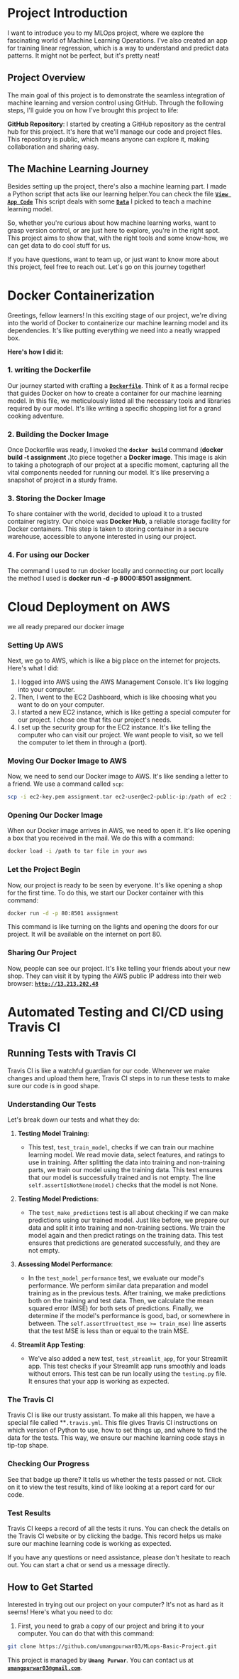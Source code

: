 # Project Introduction

 I want to introduce you to my MLOps project, where we explore the fascinating world of Machine Learning Operations. I've also created an app for training linear regression, which is a way to understand and predict data patterns. It might not be perfect, but it's pretty neat!
 
## Project Overview

The main goal of this project is to demonstrate the seamless integration of machine learning and version control using GitHub. Through the following steps, I'll guide you on how I've brought this project to life:

**GitHub Repository**: I started by creating a GitHub repository as the central hub for this project. It's here that we'll manage our code and project files. This repository is public, which means anyone can explore it, making collaboration and sharing easy.

## The Machine Learning Journey

Besides setting up the project, there's also a machine learning part. I made a Python script that acts like our learning helper.You can check the file [**`View App Code`**](streamlit.py) This script deals with some [**`Data`**](data) I picked to teach a machine learning model.

So, whether you're curious about how machine learning works, want to grasp version control, or are just here to explore, you're in the right spot. This project aims to show that, with the right tools and some know-how, we can get data to do cool stuff for us.

If you have questions, want to team up, or just want to know more about this project, feel free to reach out. Let's go on this journey together!

# Docker Containerization

Greetings, fellow learners! In this exciting stage of our project, we're diving into the world of Docker to containerize our machine learning model and its dependencies. It's like putting everything we need into a neatly wrapped box.

**Here's how I did it:**

### 1. writing the Dockerfile

Our journey started with crafting a [**`Dockerfile`**](Dockerfile). Think of it as a formal recipe that guides Docker on how to create a container for our machine learning model. In this file, we meticulously listed all the necessary tools and libraries required by our model. It's like writing a specific shopping list for a grand cooking adventure.

### 2. Building the Docker Image

Once Dockerfile was ready, I invoked the **`docker build`** command (**docker build -t assignment .**)to piece together a **Docker image**. This image is akin to taking a photograph of our project at a specific moment, capturing all the vital components needed for running our model. It's like preserving a snapshot of project in a sturdy frame.

### 3. Storing the Docker Image

To share container with the world, decided to upload it to a trusted container registry. Our choice was **Docker Hub**, a reliable storage facility for Docker containers. This step is taken to storing container in a secure warehouse, accessible to anyone interested in using our project.

### 4. For using our Docker 

The command I used to run docker locally and connecting our port locally the method I used is **docker run -d -p 8000:8501 assignment**.

# Cloud Deployment on AWS

we all ready prepared our docker image

### Setting Up AWS

Next, we go to AWS, which is like a big place on the internet for projects. Here's what I did:

1. I logged into AWS using the AWS Management Console. It's like logging into your computer.
2. Then, I went to the EC2 Dashboard, which is like choosing what you want to do on your computer.
3. I started a new EC2 instance, which is like getting a special computer for our project. I chose one that fits our project's needs.
4. I set up the security group for the EC2 instance. It's like telling the computer who can visit our project. We want people to visit, so we tell the computer to let them in through a (port).

### Moving Our Docker Image to AWS

Now, we need to send our Docker image to AWS. It's like sending a letter to a friend. We use a command called `scp`:

```bash
scp -i ec2-key.pem assignment.tar ec2-user@ec2-public-ip:/path of ec2 instance where you want that tar file to be saved
```

### Opening Our Docker Image

When our Docker image arrives in AWS, we need to open it. It's like opening a box that you received in the mail. We do this with a command:

```bash
docker load -i /path to tar file in your aws
```

### Let the Project Begin

Now, our project is ready to be seen by everyone. It's like opening a shop for the first time. To do this, we start our Docker container with this command:

```bash
docker run -d -p 80:8501 assignment
```

This command is like turning on the lights and opening the doors for our project. It will be available on the internet on port 80.


### Sharing Our Project

Now, people can see our project. It's like telling your friends about your new shop. They can visit it by typing the AWS public IP address into their web browser:
[**`http://13.213.202.48`**](http://13.213.202.48)

# Automated Testing and CI/CD using Travis CI 

## Running Tests with Travis CI

Travis CI is like a watchful guardian for our code. Whenever we make changes and upload them here, Travis CI steps in to run these tests to make sure our code is in good shape.

### Understanding Our Tests

Let's break down our tests and what they do:

1. **Testing Model Training**:
   - This test, `test_train_model`, checks if we can train our machine learning model. We read movie data, select features, and ratings to use in training. After splitting the data into training and non-training parts, we train our model using the training data. This test ensures that our model is successfully trained and is not empty. The line `self.assertIsNotNone(model)` checks that the model is not None.

2. **Testing Model Predictions**:
   - The `test_make_predictions` test is all about checking if we can make predictions using our trained model. Just like before, we prepare our data and split it into training and non-training sections. We train the model again and then predict ratings on the training data. This test ensures that predictions are generated successfully, and they are not empty.

3. **Assessing Model Performance**:
   - In the `test_model_performance` test, we evaluate our model's performance. We perform similar data preparation and model training as in the previous tests. After training, we make predictions both on the training and test data. Then, we calculate the mean squared error (MSE) for both sets of predictions. Finally, we determine if the model's performance is good, bad, or somewhere in between. The `self.assertTrue(test_mse >= train_mse)` line asserts that the test MSE is less than or equal to the train MSE.

4. **Streamlit App Testing**:
   - We've also added a new test, `test_streamlit_app`, for your Streamlit app. This test checks if your Streamlit app runs smoothly and loads without errors. This test can be run locally using the `testing.py` file. It ensures that your app is working as expected.

### The Travis CI 

Travis CI is like our trusty assistant. To make all this happen, we have a special file called **`.travis.yml`. This file gives Travis CI instructions on which version of Python to use, how to set things up, and where to find the data for the tests. This way, we ensure our machine learning code stays in tip-top shape.

### Checking Our Progress

See that badge up there? It tells us whether the tests passed or not. Click on it to view the test results, kind of like looking at a report card for our code.

### Test Results

Travis CI keeps a record of all the tests it runs. You can check the details on the Travis CI website or by clicking the badge. This record helps us make sure our machine learning code is working as expected.

If you have any questions or need assistance, please don't hesitate to reach out. You can start a chat or send us a message directly.

## How to Get Started

Interested in trying out our project on your computer? It's not as hard as it seems! Here's what you need to do:

1. First, you need to grab a copy of our project and bring it to your computer. You can do that with this command:

```bash
git clone https://github.com/umangpurwar03/MLops-Basic-Project.git
```

This project is managed by **`Umang Purwar`**. You can contact us at [**`umangpurwar03@gmail.com`**](umangpurwar03@gmail.com).
